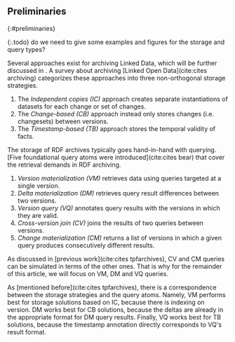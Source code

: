 ## Preliminaries
{:#preliminaries}

{:.todo} do we need to give some examples and figures for the storage and query types?

Several approaches exist for archiving Linked Data, which will be further discussed in [](#related-work-archiving).
A survey about archiving [Linked Open Data](cite:cites archiving) categorizes these approaches
into three non-orthogonal storage strategies.
<ol>
    <li>The <em>Independent copies (IC)</em> approach creates separate instantiations of datasets for
each change or set of changes.</li>
    <li>The <em>Change-based (CB)</em> approach instead only stores changes (i.e. changesets) between versions.</li>
    <li>The <em>Timestamp-based (TB)</em> approach stores the temporal validity of facts.</li>
</ol>

The storage of RDF archives typically goes hand-in-hand with querying.
[Five foundational query atoms were introduced](cite:cites bear) that cover the retrieval demands in RDF archiving.
<ol>
    <li><em>Version materialization (VM)</em> retrieves data using queries targeted at a single version.</li>
    <li><em>Delta materialization (DM)</em> retrieves query result differences between two versions.</li>
    <li><em>Version query (VQ)</em> annotates query results with the versions in which they are valid.</li>
    <li><em>Cross-version join (CV)</em> joins the results of two queries between versions.</li>
    <li><em>Change materialization (CM)</em> returns a list of versions in which a given query produces
consecutively different results.</li>
</ol>
As discussed in [previous work](cite:cites tpfarchives), CV and CM queries can be simulated in terms of the other ones.
That is why for the remainder of this article, we will focus on VM, DM and VQ queries.

As [mentioned before](cite:cites tpfarchives), there is a correspondence between the storage strategies and the query atoms.
Namely, VM performs best for storage solutions based on IC, because there is indexing on version.
DM works best for CB solutions, because the deltas are already in the appropriate format for DM query results.
Finally, VQ works best for TB solutions, because the timestamp annotation directly corresponds to VQ's result format.
